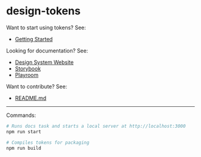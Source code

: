 # design-tokens

Want to start using tokens? See:

- [Getting Started](https://design.sparkpost.com/design)

Looking for documentation? See:

- [Design System Website](https://design.sparkpost.com)
- [Storybook](https://matchbox-storybook.netlify.app/)
- [Playroom](https://matchbox-playroom.netlify.app/)

Want to contribute? See:

- [README.md](https://github.com/SparkPost/matchbox/blob/main/README.md)

---

Commands:

```bash
# Runs docs task and starts a local server at http://localhost:3000
npm run start

# Compiles tokens for packaging
npm run build
```
